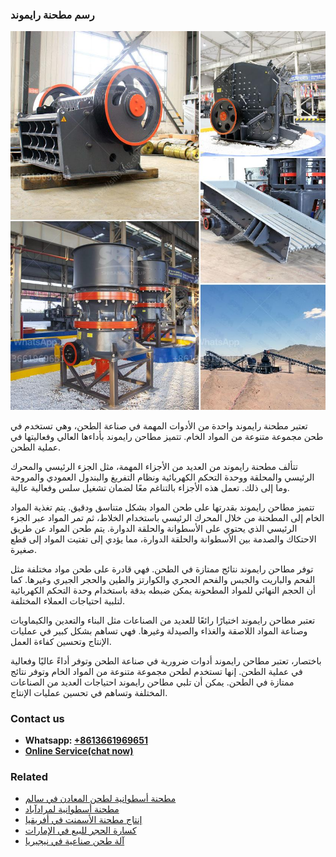 <h3>رسم مطحنة رايموند</h3><img src='1701850923.jpg' alt=''><p>تعتبر مطحنة رايموند واحدة من الأدوات المهمة في صناعة الطحن، وهي تستخدم في طحن مجموعة متنوعة من المواد الخام. تتميز مطاحن رايموند بأداءها العالي وفعاليتها في عملية الطحن.</p><p>تتألف مطحنة رايموند من العديد من الأجزاء المهمة، مثل الجزء الرئيسي والمحرك الرئيسي والمحلقة ووحدة التحكم الكهربائية ونظام التفريغ والبندول العمودي والمروحة وما إلى ذلك. تعمل هذه الأجزاء بالتناغم معًا لضمان تشغيل سلس وفعالية عالية.</p><p>تتميز مطاحن رايموند بقدرتها على طحن المواد بشكل متناسق ودقيق. يتم تغذية المواد الخام إلى المطحنة من خلال المحرك الرئيسي باستخدام الخلاط، ثم تمر المواد عبر الجزء الرئيسي الذي يحتوي على الأسطوانة والحلقة الدوارة. يتم طحن المواد عن طريق الاحتكاك والصدمة بين الأسطوانة والحلقة الدوارة، مما يؤدي إلى تفتيت المواد إلى قطع صغيرة.</p><p>توفر مطاحن رايموند نتائج ممتازة في الطحن. فهي قادرة على طحن مواد مختلفة مثل الفحم والباريت والجبس والفحم الحجري والكوارتز والطين والحجر الجيري وغيرها. كما أن الحجم النهائي للمواد المطحونة يمكن ضبطه بدقة باستخدام وحدة التحكم الكهربائية لتلبية احتياجات العملاء المختلفة.</p><p>تعتبر مطاحن رايموند اختيارًا رائعًا للعديد من الصناعات مثل البناء والتعدين والكيماويات وصناعة المواد اللاصقة والغذاء والصيدلة وغيرها. فهي تساهم بشكل كبير في عمليات الإنتاج وتحسين كفاءة العمل.</p><p>باختصار، تعتبر مطاحن رايموند أدوات ضرورية في صناعة الطحن وتوفر أداءً عاليًا وفعالية في عملية الطحن. إنها تستخدم لطحن مجموعة متنوعة من المواد الخام وتوفر نتائج ممتازة في الطحن. يمكن أن تلبي مطاحن رايموند احتياجات العديد من الصناعات المختلفة وتساهم في تحسين عمليات الإنتاج.</p><h3>Contact us</h3><ul><li><strong>Whatsapp:&nbsp;<a href="https://wa.me/8613661969651">+8613661969651</a></strong></li><li><a href="https://swt.shibang-china.com/?git&amp;zhl&amp;رسم مطحنة رايموند"><strong>Online Service(chat now)</strong></a></li></ul><h3>Related</h3><ul><li><a href='مطحنة أسطوانية لطحن المعادن في سالم.md'>مطحنة أسطوانية لطحن المعادن في سالم</a></li><li><a href='مطحنة أسطوانية لمرادآباد.md'>مطحنة أسطوانية لمرادآباد</a></li><li><a href='إنتاج مطحنة الأسمنت في أفريقيا.md'>إنتاج مطحنة الأسمنت في أفريقيا</a></li><li><a href='كسارة الحجر للبيع في الإمارات.md'>كسارة الحجر للبيع في الإمارات</a></li><li><a href='آلة طحن صناعية في نيجيريا.md'>آلة طحن صناعية في نيجيريا</a></li></ul>